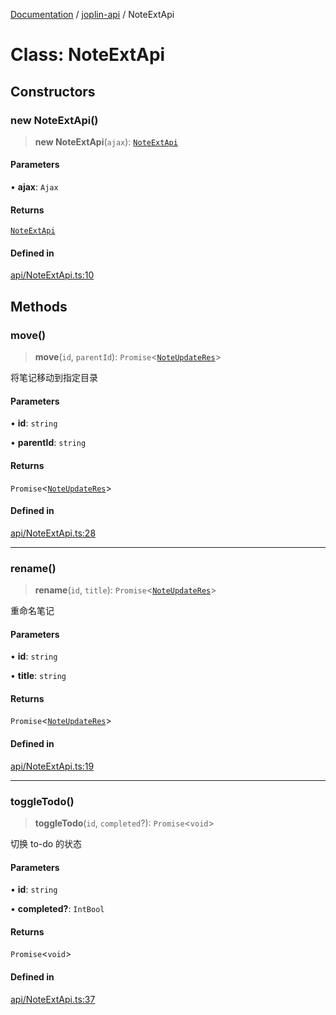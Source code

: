[Documentation](../../packages.md) / [joplin-api](../index.md) / NoteExtApi

# Class: NoteExtApi

## Constructors

### new NoteExtApi()

> **new NoteExtApi**(`ajax`): [`NoteExtApi`](NoteExtApi.md)

#### Parameters

• **ajax**: `Ajax`

#### Returns

[`NoteExtApi`](NoteExtApi.md)

#### Defined in

[api/NoteExtApi.ts:10](https://github.com/rxliuli/joplin-utils/blob/856dd8cbf75fe71932485581a99ca0e4ebcdd5e8/packages/joplin-api/src/api/NoteExtApi.ts#L10)

## Methods

### move()

> **move**(`id`, `parentId`): `Promise`\<[`NoteUpdateRes`](../type-aliases/NoteUpdateRes.md)\>

将笔记移动到指定目录

#### Parameters

• **id**: `string`

• **parentId**: `string`

#### Returns

`Promise`\<[`NoteUpdateRes`](../type-aliases/NoteUpdateRes.md)\>

#### Defined in

[api/NoteExtApi.ts:28](https://github.com/rxliuli/joplin-utils/blob/856dd8cbf75fe71932485581a99ca0e4ebcdd5e8/packages/joplin-api/src/api/NoteExtApi.ts#L28)

---

### rename()

> **rename**(`id`, `title`): `Promise`\<[`NoteUpdateRes`](../type-aliases/NoteUpdateRes.md)\>

重命名笔记

#### Parameters

• **id**: `string`

• **title**: `string`

#### Returns

`Promise`\<[`NoteUpdateRes`](../type-aliases/NoteUpdateRes.md)\>

#### Defined in

[api/NoteExtApi.ts:19](https://github.com/rxliuli/joplin-utils/blob/856dd8cbf75fe71932485581a99ca0e4ebcdd5e8/packages/joplin-api/src/api/NoteExtApi.ts#L19)

---

### toggleTodo()

> **toggleTodo**(`id`, `completed`?): `Promise`\<`void`\>

切换 to-do 的状态

#### Parameters

• **id**: `string`

• **completed?**: `IntBool`

#### Returns

`Promise`\<`void`\>

#### Defined in

[api/NoteExtApi.ts:37](https://github.com/rxliuli/joplin-utils/blob/856dd8cbf75fe71932485581a99ca0e4ebcdd5e8/packages/joplin-api/src/api/NoteExtApi.ts#L37)
